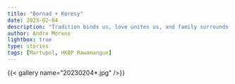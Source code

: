 ```yaml
---
title: "Bernad + Koresy"
date: 2023-02-04
description: "Tradition binds us, love unites us, and family surrounds us. A perfect day to celebrate our Martupol ceremony. This is the story of Bernad and Koresy."
author: Andre Moreno
lightbox: true
type: stories
tags: [Martupol, HKBP Rawamangun]
---
```


{{< gallery name="20230204*.jpg" />}}